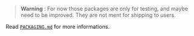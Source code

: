 > **Warning** : For now those packages are only for testing, and maybe need to be improved. They are not ment for shipping to users.

Read [`PACKAGING.md`](../PACKAGING.md) for more informations.
